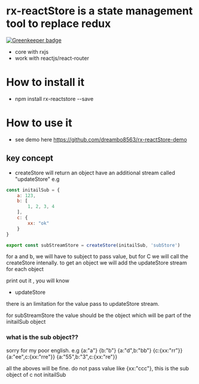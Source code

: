 # rx-reactStore is a state management tool to replace redux

[![Greenkeeper badge](https://badges.greenkeeper.io/dreambo8563/rx-reactStore.svg)](https://greenkeeper.io/)

- core with rxjs 
- work with reactjs/react-router

# How to install it
- npm install rx-reactstore --save

# How to use it
- see demo here https://github.com/dreambo8563/rx-reactStore-demo

## key concept
- createStore will return an object have an additional stream called "updateStore"
e.g 

```js
const initailSub = {
    a: 123,
    b: [
        1, 2, 3, 4
    ],
    c: {
        xx: "ok"
    }
}

export const subStreamStore = createStore(initailSub, 'subStore')


```
for a and b, we will have to subject to pass value, but for C we will call the createStore intenally. to get an object
we will add the updateStore stream for each object

print out it , you will know

- updateStore

there is an limitation for the value pass to updateStore stream.


for subStreamStore the value should be the object which will be part of the initailSub object

### what is the sub object??
sorry for my poor english.
e.g 
{a:"a"}
{b:"b"}
{a:"d",b:"bb"}
{c:{xx:"rr"}}
{a:"ee",c:{xx:"rre"}}
{a:"55",b:"3",c:{xx:"re"}}

all the aboves will be fine.
do not pass value like {xx:"ccc"}, this is the sub object of c not initailSub